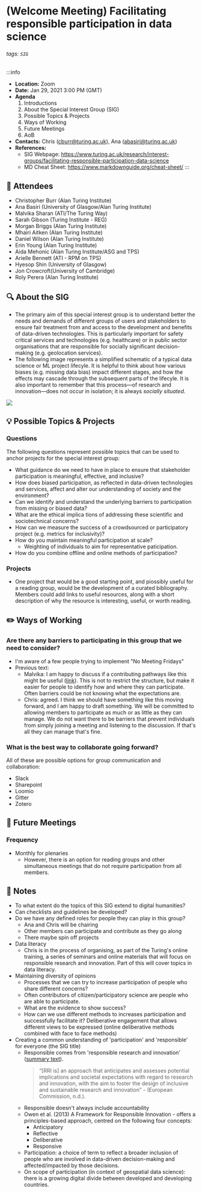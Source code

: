 (Welcome Meeting) Facilitating responsible participation in data science
===

###### tags: `SIG`

:::info
- **Location:** Zoom
- **Date:** Jan 29, 2021 3:00 PM (GMT)
- **Agenda**
    1. Introductions
    2. About the Special Interest Group (SIG)
    3. Possible Topics & Projects
    4. Ways of Working 
    5. Future Meetings
    6. AoB
- **Contacts:** Chris (<cburr@turing.ac.uk>), Ana (<abasiri@turing.ac.uk>)
- **References:** 
    - SIG Webpage: https://www.turing.ac.uk/research/interest-groups/facilitating-responsible-participation-data-science
    - MD Cheat Sheet: https://www.markdownguide.org/cheat-sheet/
:::

:busts_in_silhouette: Attendees
---
<!-- If you're comfortable, please add your name and affiliation here.-->

- Christopher Burr (Alan Turing Institute)
- Ana Basiri (University of Glasgow/Alan Turing Institute)
- Malvika Sharan (ATI/The Turing Way)
- Sarah Gibson (Turing Institute - REG)
- Morgan Briggs (Alan Turing Institute)
- Mhairi Aitken (Alan Turing Institute)
- Daniel Wilson (Alan Turing Institute)
- Erin Young (Alan Turing Institute)
- Aida Mehonic (Alan Turing Institute/ASG and TPS)
- Arielle Bennett (ATI - RPM on TPS)
- Hyesop Shin (University of Glasgow)
- Jon Crowcroft(University of Cambridge)
- Roly Perera (Alan Turing Institute)

:mag: About the SIG
---
- The primary aim of this special interest group is to understand better the needs and demands of different groups of users and stakeholders to ensure fair treatment from and access to the development and benefits of data-driven technologies. This is particularly important for safety critical services and technologies (e.g. healthcare) or in public sector organisations that are responsible for socially significant decision-making (e.g. geolocation services).
- The following image represents a simplified schematic of a typical data science or ML project lifecyle. It is helpful to think about how various biases (e.g. missing data bias) impact different stages, and how the effects may cascade through the subsequent parts of the lifecyle. It is also important to remember that this process—of research and innovation—does not occur in isolation; it is always *socially situated*. 

![](https://i.imgur.com/XF9IXf3.png)


:bulb: Possible Topics & Projects
---

### Questions

The following questions represent possible topics that can be used to anchor projects for the special interest group:

- What guidance do we need to have in place to ensure that stakeholder participation is meaningful, effective, and inclusive?
- How does biased participation, as reflected in data-driven technologies and services, affect and alter our understanding of society and the environment?
- Can we identify and understand the underlying barriers to participation from missing or biased data?
- What are the ethical implica tions of addressing these scientific and sociotechnical concerns?
- How can we measure the success of a crowdsourced or participatory project (e.g. metrics for inclusivity)?
- How do you maintain meaningful participation at scale?
    - Weighting of individuals to aim for representative paticipation.
- How do you combine offline and online methods of participation?

### Projects

- One project that would be a good starting point, and piossibly useful for a reading group, would be the development of a curated bibliography. Members could add links to useful resources, along with a short description of why the resource is interesting, useful, or worth reading.

:pencil2: Ways of Working
---
### Are there any barriers to participating in this group that we need to consider?
- I'm aware of a few people trying to implement "No Meeting Fridays"
- Previous text:
    - Malvika: I am happy to discuss if a contributing pathways like this might be useful ([link](https://github.com/alan-turing-institute/the-turing-way/blob/master/CONTRIBUTING.md)). This is not to restrict the structure, but make it easier for people to identify how and where they can participate. Often barriers could be not knowing what the expectations are.
    - Chris: agreed. I think we should have something like this moving forward, and I am happy to draft something. We will be committed to allowing members to participate as much or as little as they can manage. We do not want there to be barriers that prevent individuals from simply joining a meeting and listening to the discussion. If that's all they can manage that's fine. 

### What is the best way to collaborate going forward?

All of these are possible options for group communication and collaboration:

- Slack
- Sharepoint
- Loomio
- Gitter
- Zotero 

:closed_book: Future Meetings
---
### Frequency
- Monthly for plenaries
    - However, there is an option for reading groups and other simultaneous meetings that do not require participation from all members. 

:notebook: Notes
---
<!-- Other important details discussed during the meeting can be entered here. -->

- To what extent do the topics of this SIG extend to digital humanities? 
- Can checklists and guidelines be developed?
- Do we have any defined roles for people they can play in this group?
    - Ana and Chris will be chairing
    - Other members can participate and contribute as they go along
    - There maybe spin off projects
- Data literacy
    - Chris is in the process of organising, as part of the Turing's online training, a series of seminars and online materials that will focus on responsible research and innovation. Part of this will cover topics in data literacy. 
- Maintaining diversity of opinions
    - Processes that we can try to increase participation of people who share different concerns? 
    - Often contributors of citizen/participatory science are people who are able to participate.
    - What are the evidence to show success?
    - How can we use different methods to increases participation and successfully facilitate it? Deliberative engagement that allows different views to be expressed (online deliberative methods combined with face to face methods)
- Creating a common understanding of 'participation' and 'responsible' for everyone (the SIG title)
    - Responsible comes from 'responsible research and innovation' ([summary text](https://the-turing-way.netlify.app/ethical-research/ethics-intro.html#responsible-research-and-innovation)).
      > “\[RRI is\] an approach that anticipates and assesses potential implications and societal expectations with regard to research and innovation, with the aim to foster the design of inclusive and sustainable research and innovation” - (European Commission, n.d.).
    - Responsible doesn't always include accountability
    - Owen et al. (2013) A Framework for Responsible Innovation - offers a principles-based approach, centred on the following four concepts:
        - Anticipatory
        - Reflective
        - Deliberative
        - Responsive
    - Participation: a choice of term to reflect a broader inclusion of people who are involved in data-driven decision-making and affected/impacted by those decisions.
    - On scope of participation (in context of geospatial data science): there is a growing digital divide between developed and developing countries. 





